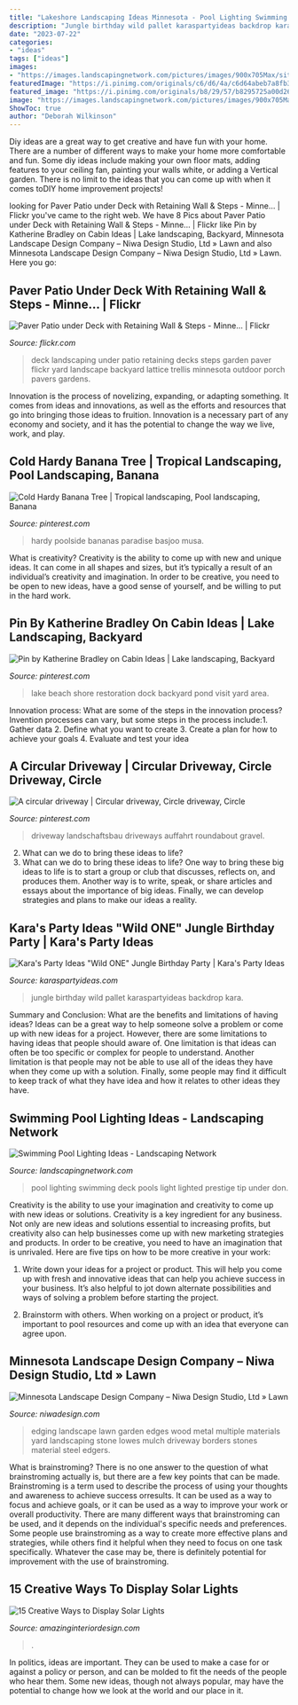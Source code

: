 ```yaml
---
title: "Lakeshore Landscaping Ideas Minnesota - Pool Lighting Swimming Deck Pools Light Lighted Prestige Tip Under Don"
description: "Jungle birthday wild pallet karaspartyideas backdrop kara"
date: "2023-07-22"
categories:
- "ideas"
tags: ["ideas"]
images:
- "https://images.landscapingnetwork.com/pictures/images/900x705Max/site_8/lighted-pool-deck-prestige-pools_10342.jpg"
featuredImage: "https://i.pinimg.com/originals/c6/d6/4a/c6d64abeb7a8fb34f852da62ea39a58c.jpg"
featured_image: "https://i.pinimg.com/originals/b8/29/57/b8295725a00d26c4b740b768b25082ad.jpg"
image: "https://images.landscapingnetwork.com/pictures/images/900x705Max/site_8/lighted-pool-deck-prestige-pools_10342.jpg"
ShowToc: true
author: "Deborah Wilkinson"
---
```



Diy ideas are a great way to get creative and have fun with your home. There are a number of different ways to make your home more comfortable and fun. Some diy ideas include making your own floor mats, adding features to your ceiling fan, painting your walls white, or adding a Vertical garden. There is no limit to the ideas that you can come up with when it comes toDIY home improvement projects!

	

		
looking for Paver Patio under Deck with Retaining Wall &amp; Steps - Minne… | Flickr you've came to the right web. We have 8 Pics about Paver Patio under Deck with Retaining Wall &amp; Steps - Minne… | Flickr like Pin by Katherine Bradley on Cabin Ideas | Lake landscaping, Backyard, Minnesota Landscape Design Company – Niwa Design Studio, Ltd » Lawn and also Minnesota Landscape Design Company – Niwa Design Studio, Ltd » Lawn. Here you go:
		
    
## Paver Patio Under Deck With Retaining Wall &amp; Steps - Minne… | Flickr

<img loading=lazy src="https://live.staticflickr.com/8437/7905958158_498a30c495_b.jpg" onerror="this.onerror=null;this.src='https://tse3.mm.bing.net/th?id=OIP.4slKq9A0DnAGr6K9HGj1EQHaFj&amp;pid=15.1';" alt="Paver Patio under Deck with Retaining Wall &amp; Steps - Minne… | Flickr">

_Source: flickr.com_

>deck landscaping under patio retaining decks steps garden paver flickr yard landscape backyard lattice trellis minnesota outdoor porch pavers gardens. 

	

Innovation is the process of novelizing, expanding, or adapting something. It comes from ideas and innovations, as well as the efforts and resources that go into bringing those ideas to fruition. Innovation is a necessary part of any economy and society, and it has the potential to change the way we live, work, and play.

    
## Cold Hardy Banana Tree | Tropical Landscaping, Pool Landscaping, Banana

<img loading=lazy src="https://i.pinimg.com/736x/fa/de/0e/fade0e8b64a56cbb0994b9b8d907ff2c.jpg" onerror="this.onerror=null;this.src='https://tse1.mm.bing.net/th?id=OIP.BVZPFfsCYdDLl_-fVWkCOQHaHa&amp;pid=15.1';" alt="Cold Hardy Banana Tree | Tropical landscaping, Pool landscaping, Banana">

_Source: pinterest.com_

>hardy poolside bananas paradise basjoo musa. 

	

What is creativity?
Creativity is the ability to come up with new and unique ideas. It can come in all shapes and sizes, but it’s typically a result of an individual’s creativity and imagination. In order to be creative, you need to be open to new ideas, have a good sense of yourself, and be willing to put in the hard work.

    
## Pin By Katherine Bradley On Cabin Ideas | Lake Landscaping, Backyard

<img loading=lazy src="https://i.pinimg.com/originals/b8/29/57/b8295725a00d26c4b740b768b25082ad.jpg" onerror="this.onerror=null;this.src='https://tse2.mm.bing.net/th?id=OIP.ELUqzAe2IGpFsd7cveYx-gHaFj&amp;pid=15.1';" alt="Pin by Katherine Bradley on Cabin Ideas | Lake landscaping, Backyard">

_Source: pinterest.com_

>lake beach shore restoration dock backyard pond visit yard area. 

	

Innovation process: What are some of the steps in the innovation process?
Invention processes can vary, but some steps in the process include:1. Gather data 2. Define what you want to create 3. Create a plan for how to achieve your goals 4. Evaluate and test your idea 
    
## A Circular Driveway | Circular Driveway, Circle Driveway, Circle

<img loading=lazy src="https://i.pinimg.com/originals/c6/d6/4a/c6d64abeb7a8fb34f852da62ea39a58c.jpg" onerror="this.onerror=null;this.src='https://tse2.mm.bing.net/th?id=OIP.YeBgf62p7E46X-LxmvlDWQHaFj&amp;pid=15.1';" alt="A circular driveway | Circular driveway, Circle driveway, Circle">

_Source: pinterest.com_

>driveway landschaftsbau driveways auffahrt roundabout gravel. 

	

2. What can we do to bring these ideas to life?
2. What can we do to bring these ideas to life? 
One way to bring these big ideas to life is to start a group or club that discusses, reflects on, and produces them. Another way is to write, speak, or share articles and essays about the importance of big ideas. Finally, we can develop strategies and plans to make our ideas a reality.

    
## Kara&#039;s Party Ideas &quot;Wild ONE&quot; Jungle Birthday Party | Kara&#039;s Party Ideas

<img loading=lazy src="https://karaspartyideas.com/wp-content/uploads/2017/07/22Wild-ONE22-Jungle-Birthday-Party-via-Karas-Party-Ideas-KarasPartyIdeas.com13.jpg" onerror="this.onerror=null;this.src='https://tse4.mm.bing.net/th?id=OIP.QLDn4vzYTwCjO_pC4y30VgHaLG&amp;pid=15.1';" alt="Kara&#039;s Party Ideas &quot;Wild ONE&quot; Jungle Birthday Party | Kara&#039;s Party Ideas">

_Source: karaspartyideas.com_

>jungle birthday wild pallet karaspartyideas backdrop kara. 

	

Summary and Conclusion: What are the benefits and limitations of having ideas?
Ideas can be a great way to help someone solve a problem or come up with new ideas for a project. However, there are some limitations to having ideas that people should aware of. One limitation is that ideas can often be too specific or complex for people to understand. Another limitation is that people may not be able to use all of the ideas they have when they come up with a solution. Finally, some people may find it difficult to keep track of what they have idea and how it relates to other ideas they have.

    
## Swimming Pool Lighting Ideas - Landscaping Network

<img loading=lazy src="https://images.landscapingnetwork.com/pictures/images/900x705Max/site_8/lighted-pool-deck-prestige-pools_10342.jpg" onerror="this.onerror=null;this.src='https://tse2.mm.bing.net/th?id=OIP.VZQv4D-y5D5kIO_tf85AVgHaEQ&amp;pid=15.1';" alt="Swimming Pool Lighting Ideas - Landscaping Network">

_Source: landscapingnetwork.com_

>pool lighting swimming deck pools light lighted prestige tip under don. 

	

Creativity is the ability to use your imagination and creativity to come up with new ideas or solutions.
Creativity is a key ingredient for any business. Not only are new ideas and solutions essential to increasing profits, but creativity also can help businesses come up with new marketing strategies and products. In order to be creative, you need to have an imagination that is unrivaled. Here are five tips on how to be more creative in your work: 
1. Write down your ideas for a project or product. This will help you come up with fresh and innovative ideas that can help you achieve success in your business. It’s also helpful to jot down alternate possibilities and ways of solving a problem before starting the project. 

2. Brainstorm with others. When working on a project or product, it’s important to pool resources and come up with an idea that everyone can agree upon.

    
## Minnesota Landscape Design Company – Niwa Design Studio, Ltd » Lawn

<img loading=lazy src="http://www.niwadesign.com/wp-content/uploads/2012/02/Landscape-Edging-Multiple-Edges.jpg" onerror="this.onerror=null;this.src='https://tse3.mm.bing.net/th?id=OIP.0sig5pbOBMu829MywBrZzwHaJ4&amp;pid=15.1';" alt="Minnesota Landscape Design Company – Niwa Design Studio, Ltd » Lawn">

_Source: niwadesign.com_

>edging landscape lawn garden edges wood metal multiple materials yard landscaping stone lowes mulch driveway borders stones material steel edgers. 

	

What is brainstroming?
There is no one answer to the question of what brainstroming actually is, but there are a few key points that can be made. Brainstroming is a term used to describe the process of using your thoughts and awareness to achieve success orresults. It can be used as a way to focus and achieve goals, or it can be used as a way to improve your work or overall productivity. There are many different ways that brainstroming can be used, and it depends on the individual's specific needs and preferences. Some people use brainstroming as a way to create more effective plans and strategies, while others find it helpful when they need to focus on one task specifically. Whatever the case may be, there is definitely potential for improvement with the use of brainstroming.

    
## 15 Creative Ways To Display Solar Lights

<img loading=lazy src="http://www.amazinginteriordesign.com/wp-content/uploads/2017/10/Creative-Ways-to-Display-Solar-Lights-4.jpg" onerror="this.onerror=null;this.src='https://tse2.mm.bing.net/th?id=OIP.Pvg4swbKjEDznhBlJyO6vgHaNH&amp;pid=15.1';" alt="15 Creative Ways to Display Solar Lights">

_Source: amazinginteriordesign.com_

>. 

	

In politics, ideas are important. They can be used to make a case for or against a policy or person, and can be molded to fit the needs of the people who hear them. Some new ideas, though not always popular, may have the potential to change how we look at the world and our place in it.

